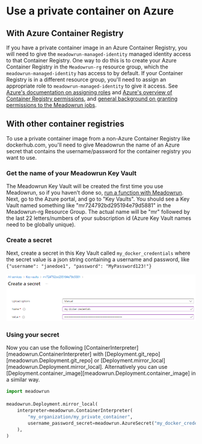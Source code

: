 # Use a private container on Azure

## With Azure Container Registry

If you have a private container image in an Azure Container Registry, you will need to
give the `meadowrun-managed-identity` managed identity access to that Container
Registry. One way to do this is to create your Azure Container Registry in the
`Meadowrun-rg` resource group, which the `meadowrun-managed-identity` has access to by
default. If your Container Registry is in a different resource group, you'll need to
assign an appropriate role to `meadowrun-managed-identity` to give it access. See
[Azure's documentation on assigning
roles](https://docs.microsoft.com/en-us/azure/role-based-access-control/role-assignments-portal)
and [Azure's overview of Container Registry
permissions](https://docs.microsoft.com/en-us/azure/container-registry/container-registry-roles?tabs=azure-cli),
and [general background on granting permissions to the Meadowrun
jobs](../access_resources).

## With other container registries

To use a private container image from a non-Azure Container Registry like dockerhub.com,
you'll need to give Meadowrun the name of an Azure secret that contains the
username/password for the container registry you want to use.

### Get the name of your Meadowrun Key Vault

The Meadowrun Key Vault will be created the first time you use Meadowrun, so if you
haven't done so, [run a function with Meadowrun](../../tutorial/azure_vm). Next, go to
the Azure portal, and go to "Key Vaults". You should see a Key Vault named something
like "mr724792bd295194e79d5881" in the Meadowrun-rg Resource Group. The actual name will
be "mr" followed by the last 22 letters/numbers of your subscription id (Azure Key Vault
names need to be globally unique).

### Create a secret

Next, create a secret in this Key Vault called `my_docker_credentials` where the secret
value is a json string containing a username and password, like `{"username":
"janedoe1", "password": "MyPassword123!"}`

![Creating a username/password secret in Azure](azure-username-password-secret.png)


### Using your secret

Now you can use the following [ContainerInterpreter][meadowrun.ContainerInterpreter]
with [Deployment.git_repo][meadowrun.Deployment.git_repo] or
[Deployment.mirror_local][meadowrun.Deployment.mirror_local]. Alternatively you can use
[Deployment.container_image][meadowrun.Deployment.container_image] in a similar way.

```python
import meadowrun

meadowrun.Deployment.mirror_local(
    interpreter=meadowrun.ContainerInterpreter(
        "my_organization/my_private_container",
        username_password_secret=meadowrun.AzureSecret("my_docker_credentials")
    ),
)
```
